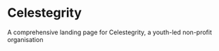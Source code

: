 ﻿# Celestegrity

A comprehensive landing page for Celestegrity, a youth-led non-profit organisation
